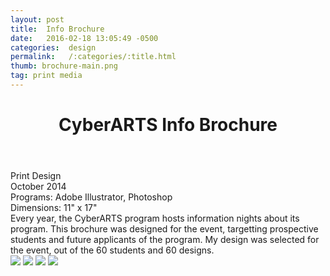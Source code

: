 ```yaml
---
layout: post
title:  Info Brochure
date:   2016-02-18 13:05:49 -0500
categories:  design
permalink:   /:categories/:title.html
thumb: brochure-main.png
tag: print media
---
```


<div class="description">
	<header class="post-header">
    <h1 class="post-title" itemprop="name headline">CyberARTS Info Brochure</h1>
  </header>
	<div class="details">
		Print Design
		<br>
		October 2014
		<br>
		Programs: Adobe Illustrator, Photoshop
		<br>
		Dimensions: 11" x 17"
		<br>
	</div>
Every year, the CyberARTS program hosts information nights about its program. This brochure was designed for the event, targetting prospective students and future applicants of the program. My design was selected for the event, out of the 60 students and 60 designs.


</div>
<div class="images">
	<img src="http://orig07.deviantart.net/ecb6/f/2016/081/4/c/schedule2_by_eexie-d9w2dcr.jpg">
	<img src="http://th05.deviantart.net/fs70/PRE/i/2015/014/a/0/b1_by_eexie-d8dvkg0.png">
	<img src="http://fc08.deviantart.net/fs70/f/2015/007/7/a/brochurefront_by_eexie-d8cyass.jpg">
	<img src="http://fc06.deviantart.net/fs70/f/2015/007/9/a/brochureback_by_eexie-d8cyas5.jpg">
</div>

<!-- {% highlight ruby %}
def print_hi(name)
  puts "Hi, #{name}"
end
print_hi('Tom')
#=> prints 'Hi, Tom' to STDOUT.
{% endhighlight %} -->

